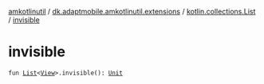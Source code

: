 [amkotlinutil](../../index.md) / [dk.adaptmobile.amkotlinutil.extensions](../index.md) / [kotlin.collections.List](index.md) / [invisible](invisible.md)

# invisible

`fun `[`List`](https://kotlinlang.org/api/latest/jvm/stdlib/kotlin.collections/-list/index.html)`<`[`View`](https://developer.android.com/reference/android/view/View.html)`>.invisible(): `[`Unit`](https://kotlinlang.org/api/latest/jvm/stdlib/kotlin/-unit/index.html)